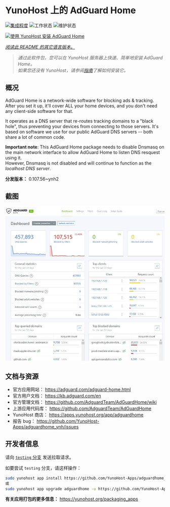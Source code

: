 <!--
注意：此 README 由 <https://github.com/YunoHost/apps/tree/master/tools/readme_generator> 自动生成
请勿手动编辑。
-->

# YunoHost 上的 AdGuard Home

[![集成程度](https://apps.yunohost.org/badge/integration/adguardhome)](https://ci-apps.yunohost.org/ci/apps/adguardhome/)
![工作状态](https://apps.yunohost.org/badge/state/adguardhome)
![维护状态](https://apps.yunohost.org/badge/maintained/adguardhome)

[![使用 YunoHost 安装 AdGuard Home](https://install-app.yunohost.org/install-with-yunohost.svg)](https://install-app.yunohost.org/?app=adguardhome)

*[阅读此 README 的其它语言版本。](./ALL_README.md)*

> *通过此软件包，您可以在 YunoHost 服务器上快速、简单地安装 AdGuard Home。*  
> *如果您还没有 YunoHost，请参阅[指南](https://yunohost.org/install)了解如何安装它。*

## 概况

AdGuard Home is a network-wide software for blocking ads & tracking. After you set it up, it'll cover ALL your home devices, and you don't need any client-side software for that.

It operates as a DNS server that re-routes tracking domains to a "black hole", thus preventing your devices from connecting to those servers. It's based on software we use for our public AdGuard DNS servers -- both share a lot of common code.

**Important note**: This AdGuard Home package needs to disable Dnsmasq on the main network interface to allow AdGuard Home to listen DNS resquest using it.  
However, Dnsmasq is not disabled and will continue to function as the *localhost DNS server*.


**分发版本：** 0.107.56~ynh2

## 截图

![AdGuard Home 的截图](./doc/screenshots/screenshot.jpg)

## 文档与资源

- 官方应用网站： <https://adguard.com/adguard-home.html>
- 官方用户文档： <https://kb.adguard.com/en>
- 官方管理文档： <https://github.com/AdguardTeam/AdGuardHome/wiki>
- 上游应用代码库： <https://github.com/AdguardTeam/AdGuardHome>
- YunoHost 商店： <https://apps.yunohost.org/app/adguardhome>
- 报告 bug： <https://github.com/YunoHost-Apps/adguardhome_ynh/issues>

## 开发者信息

请向 [`testing` 分支](https://github.com/YunoHost-Apps/adguardhome_ynh/tree/testing) 发送拉取请求。

如要尝试 `testing` 分支，请这样操作：

```bash
sudo yunohost app install https://github.com/YunoHost-Apps/adguardhome_ynh/tree/testing --debug
或
sudo yunohost app upgrade adguardhome -u https://github.com/YunoHost-Apps/adguardhome_ynh/tree/testing --debug
```

**有关应用打包的更多信息：** <https://yunohost.org/packaging_apps>
